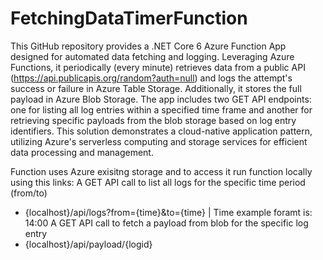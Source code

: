 # FetchingDataTimerFunction

This GitHub repository provides a .NET Core 6 Azure Function App designed for automated data fetching and logging. Leveraging Azure Functions, it periodically (every minute) retrieves data from a public API (https://api.publicapis.org/random?auth=null) and logs the attempt's success or failure in Azure Table Storage. Additionally, it stores the full payload in Azure Blob Storage. The app includes two GET API endpoints: one for listing all log entries within a specified time frame and another for retrieving specific payloads from the blob storage based on log entry identifiers. This solution demonstrates a cloud-native application pattern, utilizing Azure's serverless computing and storage services for efficient data processing and management.

Function uses Azure exisitng storage and to access it run function locally using this links:
A GET API call to list all logs for the specific time period (from/to)
  - {localhost}/api/logs?from={time}&to={time} | Time example foramt is: 14:00
A GET API call to fetch a payload from blob for the specific log entry
  - {localhost}/api/payload/{logid}
